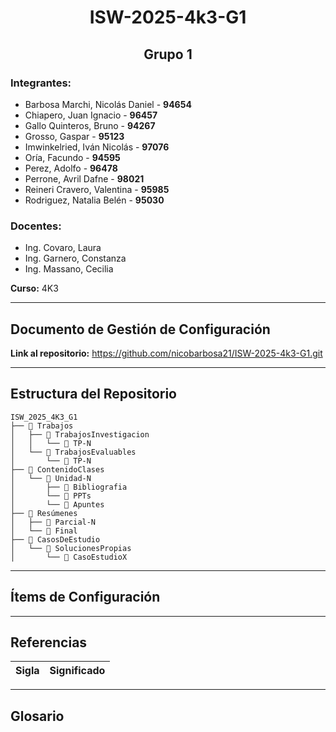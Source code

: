 <h1 align="center">ISW-2025-4k3-G1</h1>

<h2 align="center">Grupo 1</h2>

### Integrantes:
- Barbosa Marchi, Nicolás Daniel - **94654**
- Chiapero, Juan Ignacio - **96457**
- Gallo Quinteros, Bruno - **94267**
- Grosso, Gaspar - **95123**
- Imwinkelried, Iván Nicolás - **97076**
- Oría, Facundo - **94595**
- Perez, Adolfo - **96478**
- Perrone, Avril Dafne - **98021**
- Reineri Cravero, Valentina - **95985**
- Rodriguez, Natalia Belén - **95030**

### Docentes:
- Ing. Covaro, Laura
- Ing. Garnero, Constanza
- Ing. Massano, Cecilia

**Curso:** 4K3

---

## Documento de Gestión de Configuración

**Link al repositorio:** https://github.com/nicobarbosa21/ISW-2025-4k3-G1.git

---

## Estructura del Repositorio

```
ISW_2025_4K3_G1
├── 📂 Trabajos
│   ├── 📂 TrabajosInvestigacion
│   │   └── 📂 TP-N
│   └── 📂 TrabajosEvaluables
│       └── 📂 TP-N
├── 📂 ContenidoClases
│   └── 📂 Unidad-N
│       ├── 📂 Bibliografia
│       └── 📂 PPTs
│       └── 📂 Apuntes
├── 📂 Resúmenes
│   ├── 📂 Parcial-N
│   └── 📂 Final 
├── 📂 CasosDeEstudio
│   └── 📂 SolucionesPropias
│       └── 📂 CasoEstudioX
```

---

## Ítems de Configuración


---

## Referencias

| Sigla     | Significado                                                                 |
|-----------|-----------------------------------------------------------------------------|

---

## Glosario
